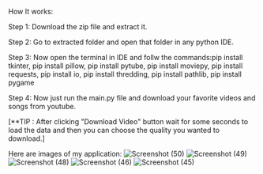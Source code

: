 How It works:

Step 1: Download the zip file and extract it.

Step 2: Go to extracted folder and open that folder in any python IDE.

Step 3: Now open the terminal in IDE and follw the commands:pip install tkinter, pip install pillow, pip install pytube, pip install moviepy, pip install requests, pip install io, pip install thredding, pip install pathlib, pip install pygame

Step 4: Now just run the main.py file and download your favorite videos and songs from youtube.

[**TIP : After clicking "Download Video" button wait for some seconds to load the data and then you can choose the quality you wanted to download.]

Here are images of my application:
![Screenshot (50)](https://github.com/Secretor007/Youtube_Downlaoder_Python/assets/59902356/f1772240-f8b1-4f52-b7ea-f1c4a8a7f62b)
![Screenshot (49)](https://github.com/Secretor007/Youtube_Downlaoder_Python/assets/59902356/25af1451-da82-416c-aeb5-084380de9f5f)
![Screenshot (48)](https://github.com/Secretor007/Youtube_Downlaoder_Python/assets/59902356/106cd6ce-f688-4c0a-871e-73c56ce9ba29)
![Screenshot (46)](https://github.com/Secretor007/Youtube_Downlaoder_Python/assets/59902356/5d51cf50-7eb3-4760-9191-fe225121b9a7)
![Screenshot (45)](https://github.com/Secretor007/Youtube_Downlaoder_Python/assets/59902356/70fadefe-8d45-47d5-ad83-786bd1b71699)

